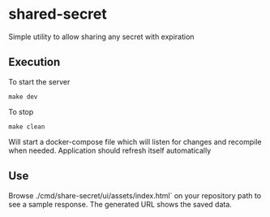 # shared-secret

Simple utility to allow sharing any secret with expiration

## Execution

To start the server

```
make dev
```

To stop

```
make clean
```

Will start a docker-compose file which will listen for changes and recompile when needed. Application should refresh itself automatically

## Use

Browse ./cmd/share-secret/ui/assets/index.html` on your repository path to see a sample response. The generated URL shows the saved data.
